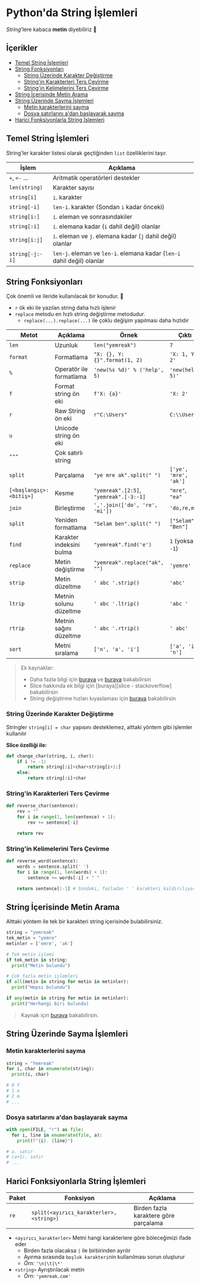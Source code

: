 # Python'da String İşlemleri <!-- omit in toc -->

_String_'lere kabaca **metin** diyebiliriz 🤔

## İçerikler <!-- omit in toc -->

- [Temel String İşlemleri](#Temel-String-%C4%B0%C5%9Flemleri)
- [String Fonksiyonları](#String-Fonksiyonlar%C4%B1)
  - [String Üzerinde Karakter Değiştirme](#String-%C3%9Czerinde-Karakter-De%C4%9Fi%C5%9Ftirme)
  - [String'in Karakterleri Ters Çevirme](#Stringin-Karakterleri-Ters-%C3%87evirme)
  - [String'in Kelimelerini Ters Çevirme](#Stringin-Kelimelerini-Ters-%C3%87evirme)
- [String İçerisinde Metin Arama](#String-%C4%B0%C3%A7erisinde-Metin-Arama)
- [String Üzerinde Sayma İşlemleri](#String-%C3%9Czerinde-Sayma-%C4%B0%C5%9Flemleri)
  - [Metin karakterlerini sayma](#Metin-karakterlerini-sayma)
  - [Dosya satırlarını a'dan başlayarak sayma](#Dosya-sat%C4%B1rlar%C4%B1n%C4%B1-adan-ba%C5%9Flayarak-sayma)
- [Harici Fonksiyonlarla String İşlemleri](#Harici-Fonksiyonlarla-String-%C4%B0%C5%9Flemleri)

## Temel String İşlemleri

String'ler karakter listesi olarak geçtiğinden `list` özelliklerini taşır.

| İşlem           | Açıklama                                                                |
| --------------- | ----------------------------------------------------------------------- |
| `+`, `=-` ...   | Aritmatik operatörleri destekler                                        |
| `len(string)`   | Karakter sayısı                                                         |
| `string[i]`     | `i`. karakter                                                           |
| `string[-i]`    | `len-i`. karakter (Sondan `i` kadar önceki)                             |
| `string[i:]`    | `i`. eleman ve sonrasındakiler                                          |
| `string[:i]`    | `i`. elemana kadar (`i` dahil değil) olanlar                            |
| `string[i:j]`   | `i`. eleman ve `j`. elemana kadar (`j` dahil değil) olanlar             |
| `string[-j:-i]` | `len-j`. eleman ve `len-i`. elemana kadar (`len-i` dahil değil) olanlar |

## String Fonksiyonları

Çok önemli ve ileride kullanılacak bir konudur. 🌟

- `r` ök eki ile yazılan string daha hızlı işlenir
- `replace` metodu en hızlı string değiştirme metodudur.
  - `replace(...).replace(...)` ile çoklu değişim yapılması daha hızlıdır

<!-- TODO linkleri ekle -->

| Metot                   | Açıklama                 | Örnek                                  | Çıktı                 |
| ----------------------- | ------------------------ | -------------------------------------- | --------------------- |
| `len`                   | Uzunluk                  | `len("yemreak")`                       | `7`                   |
| `format`                | Formatlama               | `"X: {}, Y: {}".format(1, 2)`          | `'X: 1, Y: 2'`        |
| `%`                     | Operatör ile formatlama  | `'new(%s %d)' % ('help', 5)`           | `'new(help 5)'`       |
| `f`                     | Format string ön eki     | `f'X: {a}'`                            | `'X: 2'`              |
| `r`                     | Raw String ön eki        | `r"C:\Users"`                          | `C:\\Users`           |
| `u`                     | Unicode string ön eki    |
| `"""`                   | Çok satırlı string       |
| `split`                 | Parçalama                | `"ye mre ak".split(" ")`               | `['ye', 'mre', 'ak']` |
| `[<başlangıç>:<bitiş>]` | Kesme                    | `"yemreak".[2:5]`, `"yemreak".[-3:-1]` | `"mre"`, `"ea"`       |
| `join`                  | Birleştirme              | `','.join(['do', 're', 'mi'])`         | `'do,re,mi'`          |
| `split`                 | Yeniden formatlama       | `"Selam ben".split(" ")`               | `["Selam", "Ben"]`    |
| `find`                  | Karakter indeksini bulma | `"yemreak".find('e')`                  | `1` (yoksa `-1`)      |
| `replace`               | Metin değiştirme         | `"yemreak".replace("ak", "")`          | `'yemre'`             |
| `strip`                 | Metin düzeltme           | `' abc '.strip()`                      | `'abc'`               |
| `ltrip`                 | Metnin solunu düzeltme   | `' abc '.ltrip()`                      | `'abc '`              |
| `rtrip`                 | Metnin sağını düzeltme   | `' abc '.rtrip()`                      | `' abc'`              |
| `sort`                  | Metni sıralama           | `['n', 'a', 'i']`                      | `['a', 'i', 'n']`     |

> Ek kaynaklar:
>
> - Daha fazla bilgi için [buraya](https://www.programiz.com/python-programming/methods/string) ve [buraya](https://stackoverflow.com/questions/10660435/pythonic-way-to-create-a-long-multi-line-string) bakabilirsin
> - Slice hakkında ek bilgi için [buraya][slice - stackoverflow] bakabilirsin
> - String değiştirme hızları kıyaslaması için [buraya][string değiştirme hızları] bakabilirsin

### String Üzerinde Karakter Değiştirme

Stringler `string[i] = char` yapısını desteklemez, alttaki yöntem gibi işlemler kullanılır

**Slice özelliği ile:**

```py
def change_char(string, i, char):
    if i != -1:
        return string[:i]+char+string[i+1:]
    else:
        return string[:i]+char
```

### String'in Karakterleri Ters Çevirme

```py
def reverse_char(sentence):
    rev = ""
    for i in range(1, len(sentence) + 1):
        rev += sentence[-i]

    return rev
```

### String'in Kelimelerini Ters Çevirme

```py
def reverse_word(sentence):
    words = sentence.split(' ')
    for i in range(1, len(words) + 1):
        sentence += words[-i] + " "

    return sentence[:-1] # Sondaki, fazladan ' ' karakteri kaldırılıyor
```

## String İçerisinde Metin Arama

Alttaki yöntem ile tek bir karakteri string içerisinde bulabilirsiniz.

```py
string = "yemreak"
tek_metin = "yemre"
metinler = ['emre', 'ak']

# Tek metin işlemi
if tek_metin in string:
  print("Metin bulundu")

# Çok fazla metin işlemleri
if all(metin in string for metin in metinler):
  print("Hepsi bulundu")

if any(metin in string for metin in metinler):
  print("Herhangi biri bulundu)
```

> Kaynak için [buraya][string içerisinde çoklu metin arama] bakabilirsin.

## String Üzerinde Sayma İşlemleri

### Metin karakterlerini sayma

```py
string = "Yemreak"
for i, char in enumerate(string):
  print(i, char)

# 0 Y
# 1 e
# 2 m
# ...
```

### Dosya satırlarını a'dan başlayarak sayma

```py
with open(FILE, "r") as file:
  for i, line in enumerate(file, a):
    print(f"{i}. {line}")

# a. satır
# (a+1). satır
# ...
```

## Harici Fonksiyonlarla String İşlemleri

| Paket | Fonksiyon                                | Açıklama                              |
| ----- | ---------------------------------------- | ------------------------------------- |
| `re`  | `split(<ayırıcı_karakterler>, <string>)` | Birden fazla karaktere göre parçalama |

- `<ayırıcı_karakterler>` Metni hangi karakterlere göre böleceğimizi ifade eder
  - Birden fazla olacaksa `|` ile birbirinden ayrılır
  - Ayırma sırasında `boşluk karakteri`nin kullanılması sorun oluşturur
  - _Örn:_ `'\n|\t|\*'`
- `<string>` Ayrıştırılacak metin
  - _Örn:_ `'yemreak.com'`

[string değiştirme hızları]: https://stackoverflow.com/a/27086669/9770490
[string içerisinde çoklu metin arama]: https://stackoverflow.com/a/3389611/9770490
